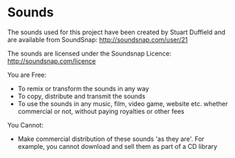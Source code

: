 Sounds
======

The sounds used for this project have been created by Stuart Duffield
and are available from SoundSnap: http://soundsnap.com/user/21

The sounds are licensed under the Soundsnap Licence:
http://soundsnap.com/licence

You are Free:

* To remix or transform the sounds in any way
* To copy, distribute and transmit the sounds
* To use the sounds in any music, film, video game, website etc.
whether commercial or not, without paying royalties or other fees

You Cannot:

* Make commercial distribution of these sounds 'as they are'.
For example, you cannot download and sell them as part of a CD library
